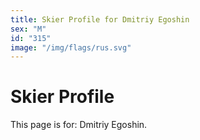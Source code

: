 ```yaml
---
title: Skier Profile for Dmitriy Egoshin
sex: "M"
id: "315"
image: "/img/flags/rus.svg" 
---
```


# Skier Profile

This page is for: Dmitriy Egoshin.
    